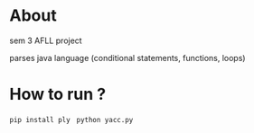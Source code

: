 # About
sem 3 AFLL project

parses java language (conditional statements, functions, loops)


# How to run ?
`pip install ply
`
`python yacc.py`
